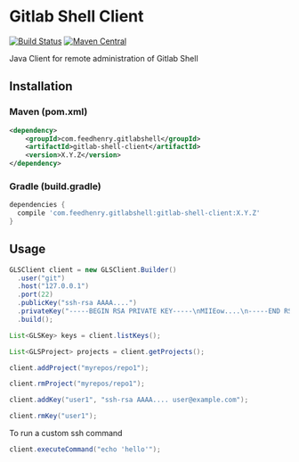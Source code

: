 # Gitlab Shell Client

[![Build Status](https://travis-ci.org/feedhenry/gitlab-shell-client.svg?branch=master)](https://travis-ci.org/feedhenry/gitlab-shell-client) [![Maven Central](https://maven-badges.herokuapp.com/maven-central/com.feedhenry.gitlabshell/gitlab-shell-client/badge.svg)](https://maven-badges.herokuapp.com/maven-central/com.feedhenry.gitlabshell/gitlab-shell-client)

Java Client for remote administration of Gitlab Shell

## Installation

### Maven (pom.xml)

```xml
<dependency>
    <groupId>com.feedhenry.gitlabshell</groupId>
    <artifactId>gitlab-shell-client</artifactId>
    <version>X.Y.Z</version>
</dependency>
```

### Gradle (build.gradle)

```groovy
dependencies {
  compile 'com.feedhenry.gitlabshell:gitlab-shell-client:X.Y.Z'
}
```

## Usage

```java
GLSClient client = new GLSClient.Builder()
  .user("git")
  .host("127.0.0.1")
  .port(22)
  .publicKey("ssh-rsa AAAA....")
  .privateKey("-----BEGIN RSA PRIVATE KEY-----\nMIIEow....\n-----END RSA PRIVATE KEY-----")
  .build();

List<GLSKey> keys = client.listKeys();

List<GLSProject> projects = client.getProjects();

client.addProject("myrepos/repo1");

client.rmProject("myrepos/repo1");

client.addKey("user1", "ssh-rsa AAAA.... user@example.com");

client.rmKey("user1");
```

To run a custom ssh command

```java
client.executeCommand("echo 'hello'");
```
